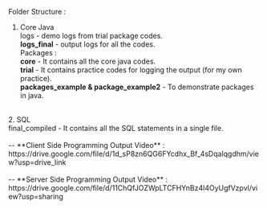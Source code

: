 Folder Structure : 
<br/>
1. Core Java <br/>
logs - demo logs from trial package codes. <br/>
**logs_final** - output logs for all the codes. <br/>
Packages :<br/>
**core** - It contains all the core java codes. <br/>
**trial** - It contains practice codes for logging the output (for my own practice). <br/>
**packages_example & package_example2** - To demonstrate packages in java. <br/>
<br/>
2. SQL <br/>
final_compiled - It contains all the SQL statements in a single file.<br/>
<br/>
-- **Client Side Programming Output Video** : <br/>
https://drive.google.com/file/d/1d_sP8zn6QG6FYcdhx_Bf_4sDqalqgdhm/view?usp=drive_link  <br/>
<br/>
-- **Server Side Programming Output Video** : <br/>
https://drive.google.com/file/d/11ChQfJOZWpLTCFHYnBz4l4OyUgfVzpvl/view?usp=sharing


